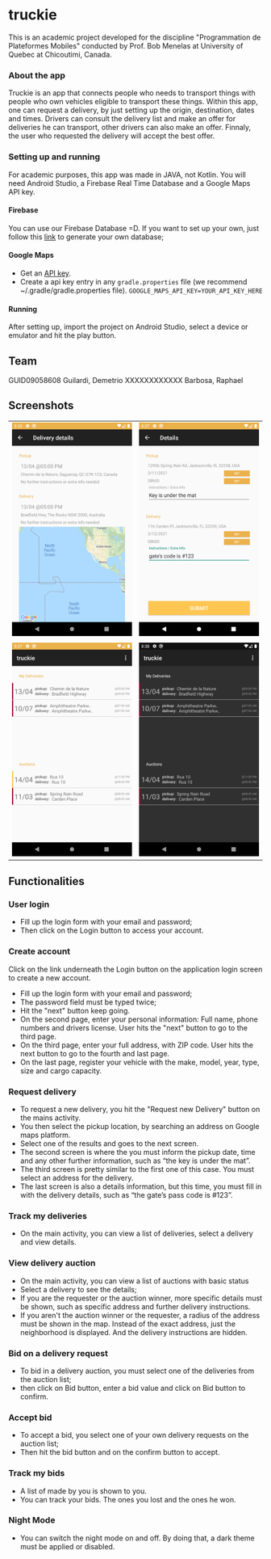 # truckie 
This is an academic project developed for the discipline "Programmation de Plateformes Mobiles" conducted by Prof. Bob Menelas at University of Quebec at Chicoutimi, Canada.
  
### About the app
Truckie is an app that connects people who needs to transport things with people who own vehicles eligible to transport these things.
Within this app, one can request a delivery, by just setting up the origin, destination, dates and times.
Drivers can consult the delivery list and make an offer for deliveries he can transport, other drivers can also make an offer.
Finnaly, the user who requested the delivery will accept the best offer. 

### Setting up and running
For academic purposes, this app was made in JAVA, not Kotlin.
You will need Android Studio, a Firebase Real Time Database and a Google Maps API key.

#### Firebase
You can use our Firebase Database =D. If you want to set up your own, just follow this [link](https://developer.android.com/studio/write/firebase.html) to generate your own database;

#### Google Maps
* Get an [API key](https://developers.google.com/maps/documentation/javascript/get-api-key).
* Create a api key entry in any `gradle.properties` file (we recommend ~/.gradle/gradle.properties file).
`
GOOGLE_MAPS_API_KEY=YOUR_API_KEY_HERE
`

#### Running
After setting up, import the project on Android Studio, select a device or emulator and hit the play button.

## Team
GUID09058608 Guilardi, Demetrio
XXXXXXXXXXXX Barbosa, Raphael

## Screenshots
| | |
| --- | --- |
| ![screenshot 1](/github_assets/screen_details.png) | ![screenshot 2](/github_assets/screen_request.png)   |
| | |
| ![screenshot 3](/github_assets/screen_main.png)    | ![screenshot 4](/github_assets/screen_main_dark.png) |

## Functionalities

### User login
* Fill up the login form with your email and password;
* Then click on the Login button to access your account.

### Create account
Click on the link underneath the Login button on the application login screen to create a new account.

* Fill up the login form with your email and password;
* The password field must be typed twice;
* Hit the "next" button keep going.
* On the second page, enter your personal information: Full name, phone numbers and drivers license. User hits the "next" button to go to the third page.
* On the third page, enter your full address, with ZIP code. User hits the next button to go to the fourth and last page.
* On the last page, register your vehicle with the make, model, year, type, size and cargo capacity.


### Request delivery
* To request a new delivery, you hit the "Request new Delivery" button on the mains activity.
* You then select the pickup location, by searching an address on Google maps platform.
* Select one of the results and goes to the next screen.
* The second screen is where the you must inform the pickup date, time and any other further information, such as “the key is under the mat”.
* The third screen is pretty similar to the first one of this case. You must select an address for the delivery.
* The last screen is also a details information, but this time, you must fill in with the delivery details, such as “the gate’s pass code is #123”.

### Track my deliveries
* On the main activity, you can view a list of deliveries, select a delivery and view details.


### View delivery auction
* On the main activity, you can view a list of auctions with basic status
* Select a delivery to see the details;
* If you are the requester or the auction winner, more specific details must be shown, such as specific address and further delivery instructions.
* If you aren't the auction winner or the requester, a radius of the address must be shown in the map. Instead of the exact address, just the neighborhood is displayed. And the delivery instructions are hidden.

### Bid on a delivery request
* To bid in a delivery auction, you must select one of the deliveries from the auction list;
* then click on Bid button, enter a bid value and click on Bid button to confirm.


### Accept bid
* To accept a bid, you select one of your own delivery requests on the auction list;
* Then hit the bid button and on the confirm button to accept.


### Track my bids
* A list of made by you is shown to you.
* You can track your bids. The ones you lost and the ones he won.


### Night Mode
* You can switch the night mode on and off. By doing that, a dark theme must be applied or disabled.

